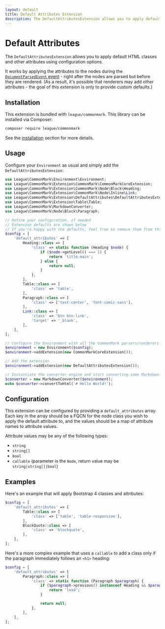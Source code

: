 ```yaml
---
layout: default
title: Default Attributes Extension
description: The DefaultAttributesExtension allows you to apply default HTML classes and other attributes using configuration options.
---
```


# Default Attributes

The `DefaultAttributesExtension` allows you to apply default HTML classes and other attributes using configuration options.

It works by applying the attributes to the nodes during the [`DocumentParsedEvent` event](/2.0/customization/abstract-syntax-tree/#documentparsedevent) - right after the nodes are parsed but before they are rendered.
(As a result, it's possible that renderers may add other attributes - the goal of this extension is only to provide custom defaults.)

## Installation

This extension is bundled with `league/commonmark`. This library can be installed via Composer:

```bash
composer require league/commonmark
```

See the [installation](/2.0/installation/) section for more details.

## Usage

Configure your `Environment` as usual and simply add the `DefaultAttributesExtension`:

```php
use League\CommonMark\Environment\Environment;
use League\CommonMark\Extension\CommonMark\CommonMarkCoreExtension;
use League\CommonMark\Extension\CommonMark\Node\Block\Heading;
use League\CommonMark\Extension\CommonMark\Node\Inline\Link;
use League\CommonMark\Extension\DefaultAttributes\DefaultAttributesExtension;
use League\CommonMark\Extension\Table\Table;
use League\CommonMark\MarkdownConverter;
use League\CommonMark\Node\Block\Paragraph;

// Define your configuration, if needed
// Extension defaults are shown below
// If you're happy with the defaults, feel free to remove them from this array
$config = [
    'default_attributes' => [
        Heading::class => [
            'class' => static function (Heading $node) {
                if ($node->getLevel() === 1) {
                    return 'title-main';
                } else {
                    return null;
                }
            },
        ],
        Table::class => [
            'class' => 'table',
        ],
        Paragraph::class => [
            'class' => ['text-center', 'font-comic-sans'],
        ],
        Link::class => [
            'class' => 'btn btn-link',
            'target' => '_blank',
        ],
    ],
];

// Configure the Environment with all the CommonMark parsers/renderers
$environment = new Environment($config);
$environment->addExtension(new CommonMarkCoreExtension());

// Add the extension
$environment->addExtension(new DefaultAttributesExtension());

// Instantiate the converter engine and start converting some Markdown!
$converter = new MarkdownConverter($environment);
echo $converter->convertToHtml('# Hello World!');
```

## Configuration

This extension can be configured by providing a `default_attributes` array.  Each key in the array should be a FQCN for the node class you wish to apply the default attribute to, and the values should be a map of attribute names to attribute values.

Attribute values may be any of the following types:

- `string`
- `string[]`
- `bool`
- `callable` (parameter is the `Node`, return value may be `string|string[]|bool`)

## Examples

Here's an example that will apply Bootstrap 4 classes and attributes:

```php
$config = [
    'default_attributes' => [
        Table::class => [
            'class' => ['table', 'table-responsive'],
        ],
        BlockQuote::class => [
            'class' => 'blockquote',
        ],
    ],
];
```

Here's a more complex example that uses a `callable` to add a class only if the paragraph immediately follows an `<h1>` heading:

```php
$config = [
    'default_attributes' => [
        Paragraph::class => [
            'class' => static function (Paragraph $paragraph) {
                if ($paragraph->previous() instanceof Heading && $paragraph->previous()->getLevel() === 1) {
                    return 'lead';
                }

                return null;
            },
        ],
    ],
];
```
